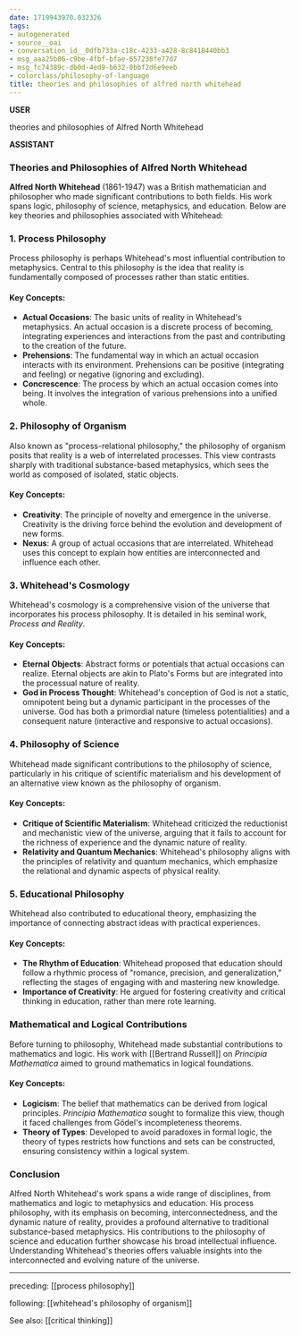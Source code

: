 ```yaml
---
date: 1719943970.032326
tags:
- autogenerated
- source__oai
- conversation_id__0dfb733a-c18c-4233-a428-8c8418440bb3
- msg_aaa25b86-c9be-4fbf-bfae-657238fe77d7
- msg_fc74389c-db0d-4ed9-b632-0bbf2d6e9eeb
- colorclass/philosophy-of-language
title: theories and philosophies of alfred north whitehead
---
```


**USER**

theories and philosophies of Alfred North Whitehead


**ASSISTANT**

### Theories and Philosophies of Alfred North Whitehead

**Alfred North Whitehead** (1861-1947) was a British mathematician and philosopher who made significant contributions to both fields. His work spans logic, philosophy of science, metaphysics, and education. Below are key theories and philosophies associated with Whitehead:

### 1. **Process Philosophy**

Process philosophy is perhaps Whitehead's most influential contribution to metaphysics. Central to this philosophy is the idea that reality is fundamentally composed of processes rather than static entities. 

#### Key Concepts:

- **Actual Occasions**: The basic units of reality in Whitehead's metaphysics. An actual occasion is a discrete process of becoming, integrating experiences and interactions from the past and contributing to the creation of the future.
- **Prehensions**: The fundamental way in which an actual occasion interacts with its environment. Prehensions can be positive (integrating and feeling) or negative (ignoring and excluding).
- **Concrescence**: The process by which an actual occasion comes into being. It involves the integration of various prehensions into a unified whole.

### 2. **Philosophy of Organism**

Also known as "process-relational philosophy," the philosophy of organism posits that reality is a web of interrelated processes. This view contrasts sharply with traditional substance-based metaphysics, which sees the world as composed of isolated, static objects.

#### Key Concepts:

- **Creativity**: The principle of novelty and emergence in the universe. Creativity is the driving force behind the evolution and development of new forms.
- **Nexus**: A group of actual occasions that are interrelated. Whitehead uses this concept to explain how entities are interconnected and influence each other.

### 3. **Whitehead's Cosmology**

Whitehead's cosmology is a comprehensive vision of the universe that incorporates his process philosophy. It is detailed in his seminal work, *Process and Reality*.

#### Key Concepts:

- **Eternal Objects**: Abstract forms or potentials that actual occasions can realize. Eternal objects are akin to Plato's Forms but are integrated into the processual nature of reality.
- **God in Process Thought**: Whitehead's conception of God is not a static, omnipotent being but a dynamic participant in the processes of the universe. God has both a primordial nature (timeless potentialities) and a consequent nature (interactive and responsive to actual occasions).

### 4. **Philosophy of Science**

Whitehead made significant contributions to the philosophy of science, particularly in his critique of scientific materialism and his development of an alternative view known as the philosophy of organism.

#### Key Concepts:

- **Critique of Scientific Materialism**: Whitehead criticized the reductionist and mechanistic view of the universe, arguing that it fails to account for the richness of experience and the dynamic nature of reality.
- **Relativity and Quantum Mechanics**: Whitehead's philosophy aligns with the principles of relativity and quantum mechanics, which emphasize the relational and dynamic aspects of physical reality.

### 5. **Educational Philosophy**

Whitehead also contributed to educational theory, emphasizing the importance of connecting abstract ideas with practical experiences.

#### Key Concepts:

- **The Rhythm of Education**: Whitehead proposed that education should follow a rhythmic process of "romance, precision, and generalization," reflecting the stages of engaging with and mastering new knowledge.
- **Importance of Creativity**: He argued for fostering creativity and critical thinking in education, rather than mere rote learning.

### Mathematical and Logical Contributions

Before turning to philosophy, Whitehead made substantial contributions to mathematics and logic. His work with [[Bertrand Russell]] on *Principia Mathematica* aimed to ground mathematics in logical foundations.

#### Key Concepts:

- **Logicism**: The belief that mathematics can be derived from logical principles. *Principia Mathematica* sought to formalize this view, though it faced challenges from Gödel's incompleteness theorems.
- **Theory of Types**: Developed to avoid paradoxes in formal logic, the theory of types restricts how functions and sets can be constructed, ensuring consistency within a logical system.

### Conclusion

Alfred North Whitehead's work spans a wide range of disciplines, from mathematics and logic to metaphysics and education. His process philosophy, with its emphasis on becoming, interconnectedness, and the dynamic nature of reality, provides a profound alternative to traditional substance-based metaphysics. His contributions to the philosophy of science and education further showcase his broad intellectual influence. Understanding Whitehead's theories offers valuable insights into the interconnected and evolving nature of the universe.


---

preceding: [[process philosophy]]  


following: [[whitehead's philosophy of organism]]

See also: [[critical thinking]]
